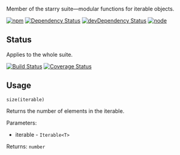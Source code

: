 Member of the starry suite—modular functions for iterable objects.

[![npm](https://img.shields.io/npm/v/starry.size.svg?style=flat-square)](https://www.npmjs.com/package/starry.size) [![Dependency Status](https://img.shields.io/david/starry.size.svg?style=flat-square)](https://david-dm.org/starry.size) [![devDependency Status](https://img.shields.io/david/dev/starry.size.svg?style=flat-square)](https://david-dm.org/starry.size#info=devDependencies) [![node](https://img.shields.io/node/v/starry.size.svg?style=flat-square)](https://nodejs.org/en/download/)

## Status

Applies to the whole suite.

[![Build Status](https://img.shields.io/travis/seangenabe/starry.svg?style=flat-square)](https://travis-ci.org/seangenabe/starry) [![Coverage Status](https://img.shields.io/coveralls/seangenabe/starry.svg?style=flat-square)](https://coveralls.io/github/seangenabe/starry)

## Usage

`size(iterable)`

Returns the number of elements in the iterable.

Parameters:
* iterable - `Iterable<T>`

Returns: `number`

